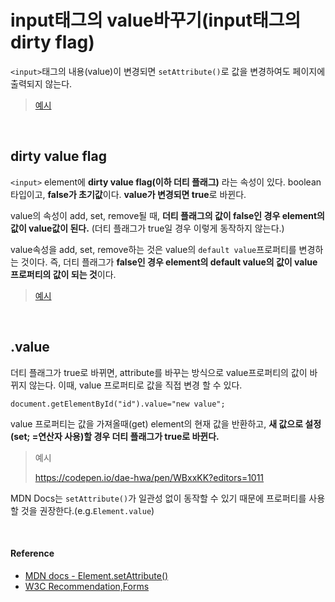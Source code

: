 # input태그의 value바꾸기(input태그의 dirty flag)

`<input>`태그의 내용(value)이 변경되면 `setAttribute()`로 값을 변경하여도 페이지에 출력되지 않는다.

> [예시](https://codepen.io/dae-hwa/pen/NVrRvm?editors=1010)

<br/>

## dirty value flag

`<input>` element에 **dirty value flag(이하 더티 플래그)** 라는 속성이 있다. boolean 타입이고, **false가 초기값**이다. **value가 변경되면 true**로 바뀐다.

value의 속성이 add, set, remove될 때, **더티 플래그의 값이 false인 경우 element의 값이 value값이 된다.** (더티 플래그가 true일 경우 이렇게 동작하지 않는다.)

value속성을 add, set, remove하는 것은 value의 `default value`프로퍼티를 변경하는 것이다. 즉, 더티 플래그가 **false인 경우 element의 default value의 값이 value 프로퍼티의 값이 되는 것**이다.

> [예시](https://codepen.io/dae-hwa/pen/gJMwQq)

<br/>

## .value

더티 플래그가 true로 바뀌면, attribute를 바꾸는 방식으로 value프로퍼티의 값이 바뀌지 않는다. 이때, value 프로퍼티로 값을 직접 변경 할 수 있다.

```
document.getElementById("id").value="new value";
```

value 프로퍼티는 값을 가져올때(get) element의 현재 값을 반환하고, **새 값으로 설정(set; =연산자 사용)할 경우 더티 플래그가 true로 바뀐다.**

> 예시
>
> <https://codepen.io/dae-hwa/pen/WBxxKK?editors=1011>

MDN Docs는 `setAttribute()`가 일관성 없이 동작할 수 있기 때문에 프로퍼티를 사용할 것을 권장한다.(e.g.`Element.value`)

<br/>

#### Reference

- [MDN docs - Element.setAttribute()](https://developer.mozilla.org/en-US/docs/Web/API/Element/setAttribute#Notes)
- [W3C Recommendation,Forms](https://www.w3.org/TR/html5/sec-forms.html#input-dirty-value-flag)

